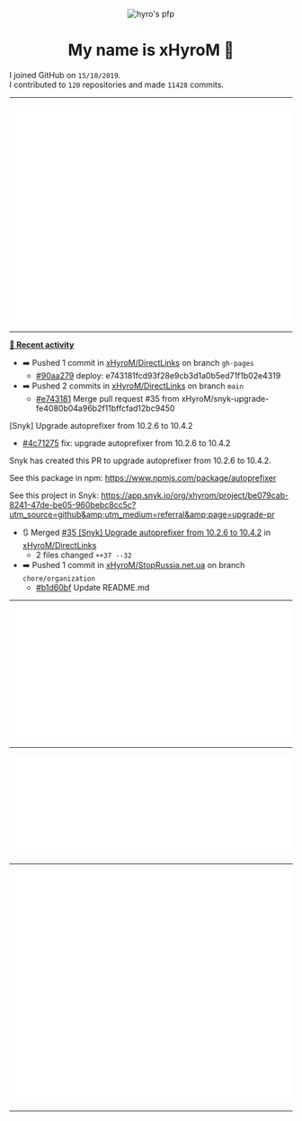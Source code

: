 <p align="center">
    <img src="https://avatars.githubusercontent.com/u/56601352" width="192" alt="hyro's pfp" />
    <h1 align="center">My name is xHyroM 👋</h1>
</p>

I joined GitHub on `15/10/2019`.  
I contributed to `120` repositories and made `11428` commits.  

___

<img src="https://github.com/xHyroM/xHyroM/blob/master/.cache/base.svg">

___

**[📰 Recent activity](https://github.com/xHyroM)**
* ➡️ Pushed 1 commit in [xHyroM/DirectLinks](https://github.com/xHyroM/DirectLinks) on branch `gh-pages`
  * [#90aa279](https://github.com/xHyroM/DirectLinks/commit/90aa279) deploy: e743181fcd93f28e9cb3d1a0b5ed71f1b02e4319
* ➡️ Pushed 2 commits in [xHyroM/DirectLinks](https://github.com/xHyroM/DirectLinks) on branch `main`
  * [#e743181](https://github.com/xHyroM/DirectLinks/commit/e743181) Merge pull request #35 from xHyroM/snyk-upgrade-fe4080b04a96b2f11bffcfad12bc9450

[Snyk] Upgrade autoprefixer from 10.2.6 to 10.4.2
  * [#4c71275](https://github.com/xHyroM/DirectLinks/commit/4c71275) fix: upgrade autoprefixer from 10.2.6 to 10.4.2

Snyk has created this PR to upgrade autoprefixer from 10.2.6 to 10.4.2.

See this package in npm:
https://www.npmjs.com/package/autoprefixer

See this project in Snyk:
https://app.snyk.io/org/xhyrom/project/be079cab-8241-47de-be05-960bebc8cc5c?utm_source=github&amp;utm_medium=referral&amp;page=upgrade-pr
* 🔃 Merged [#35 [Snyk] Upgrade autoprefixer from 10.2.6 to 10.4.2](https://github.com/xHyroM/DirectLinks/pull/35) in [xHyroM/DirectLinks](https://github.com/xHyroM/DirectLinks)
  * 2 files changed `++37 --32`
* ➡️ Pushed 1 commit in [xHyroM/StopRussia.net.ua](https://github.com/xHyroM/StopRussia.net.ua) on branch `chore/organization`
  * [#b1d60bf](https://github.com/xHyroM/StopRussia.net.ua/commit/b1d60bf) Update README.md


___

<img src="https://github.com/xHyroM/xHyroM/blob/master/.cache/isocalendar.svg">

___

<img src="https://github.com/xHyroM/xHyroM/blob/master/.cache/languages.svg">

___

<img src="https://github.com/xHyroM/xHyroM/blob/master/.cache/achievements.svg">

___